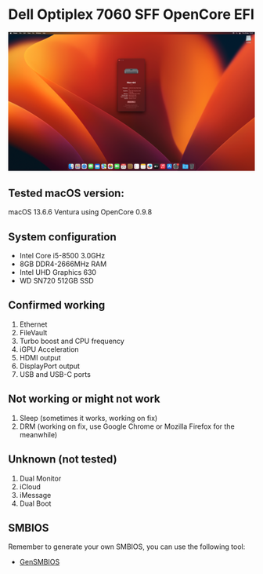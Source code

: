 # Dell Optiplex 7060 SFF OpenCore EFI

![](https://github.com/lehonning/Optiplex-7060-SFF-OpenCore-EFI/blob/main/Ventura%2013.6.6.png)

## Tested macOS version:
macOS 13.6.6 Ventura using OpenCore 0.9.8

## System configuration
- Intel Core i5-8500 3.0GHz
- 8GB DDR4-2666MHz RAM
- Intel UHD Graphics 630
- WD SN720 512GB SSD

## Confirmed working
1) Ethernet
2) FileVault
3) Turbo boost and CPU frequency
4) iGPU Acceleration
5) HDMI output
6) DisplayPort output
7) USB and USB-C ports


## Not working or might not work
1) Sleep (sometimes it works, working on fix)
2) DRM (working on fix, use Google Chrome or Mozilla Firefox for the meanwhile)


## Unknown (not tested)
1) Dual Monitor
2) iCloud
3) iMessage
4) Dual Boot

## SMBIOS
Remember to generate your own SMBIOS, you can use the following tool:
- [GenSMBIOS](https://github.com/corpnewt/GenSMBIOS)
